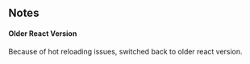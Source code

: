 ## Notes

#### Older React Version

Because of hot reloading issues, switched back to older react version.
